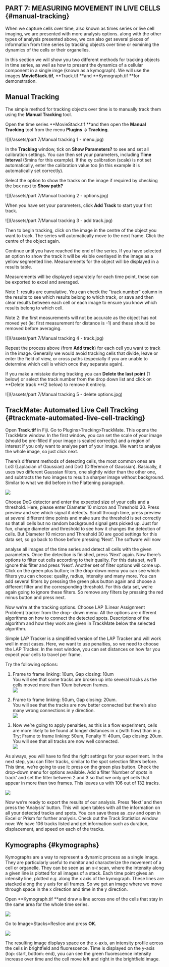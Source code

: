 ## PART 7: MEASURING MOVEMENT IN LIVE CELLS {#manual-tracking}

When we capture cells over time, also known as times series or live cell imaging, we are presented with more analysis options. along with the other types of analysis presented above, we can also get several pieces of information from time series by tracking objects over time or exmining the dynamics of the cells or their organelles.

In this section we will show you two different methods for tracking objects in time series, as well as how to present the dynamics of a cellular component in a single imge \(known as a kymograph\). We will use the images **MovieStack.tif**, **Track.tif **and **Kymograph.tif **for demonstration.

## Manual Tracking

The simple method for tracking objects over time is to manually track them using the **Manual Tracking** tool.

Open the time series **MovieStack.tif **and then open the **Manual Tracking** tool from the menu **Plugins -&gt; Tracking**. 

![](/assets/part 7/Manual tracking 1 - menu.jpg)

In the **Tracking** window, tick on **Show Parameters?** to see and set all calibration settings. You can then set your parameters, including **Time Interval** \(5mins for this example\). If the xy calibration \(scale\) is not set automatically, enter the calibration value too \(in this example it is automatically set correctly\).

Select the option to show the tracks on the image if required by checking the box next to **Show path?**

![](/assets/part 7/Manual tracking 2 - options.jpg)

When you have set your parameters, click **Add Track** to start your first track. 

![](/assets/part 7/Manual tracking 3 - add track.jpg)

Then to begin tracking, click on the image in the centre of the object you want to track. The series will automatically move to the next frame. Click the centre of the object again.

Continue until you have reached the end of the series. If you have selected an option to show the track it will be visible overlayed in the image as a yellow segmented line. Measurements for the object will be displayed in a results table. 

Measurements will be displayed separately for each time point, these can be exported to excel and averaged.

Note 1: results are cumulative. You can check the "track number" column in the results to see which results belong to which track, or save and then clear results between each cell or each image to ensure you know which results belong to which cell. 

Note 2: the first measurements will not be accurate as the object has not moved yet \(ie: first measurement for distance is -1\) and these should be removed before averaging.

![](/assets/part 7/Manual tracking 4 - track.jpg)

Repeat the process above \(from **Add track**\) for each cell you want to track in the image. Generally we would avoid tracking cells that divide, leave or enter the field of view, or cross paths \(especially if you are unable to determine which cell is which once they separate again\).

If you make a mistake during tracking you can **Delete the last point** \(1 below\) or select the track number from the drop down list and click on **Delete track **\(2 below\) to remove it entirely.

![](/assets/part 7/Manual tracking 5 - delete options.jpg)

## TrackMate: Automated Live Cell Tracking {#trackmate-automated-live-cell-tracking}

Open **Track.tif** in Fiji. Go to Plugins&gt;Tracking&gt;TrackMate. This opens the TrackMate window. In the first window, you can set the scale of your image \(should be pre-filled if your image is scaled correctly\) and a region of interest if you only want to analyse part of your image. We want to analyse the whole image, so just click next.

There’s different methods of detecting cells, the most common ones are LoG \(Laplacian of Gaussian\) and DoG \(Difference of Gaussian\). Basically, it uses two different Gaussian filters, one slightly wider than the other one, and subtracts the two images to result a sharper image without background. Similar to what we did before in the Flattening paragraph.

![](/assets/part4/trackmate.jpg)

Choose DoG detector and enter the expected size of your cells and a threshold. Here, please enter Diameter 10 micron and Threshold 30. Press preview and see which signal it detects. Scroll through time, press preview at several different time points and make sure the threshold is set correctly so that all cells but no random background signal gets picked up. Just for fun, change diameter and threshold to see how it changes the detection of cells. But Diameter 10 micron and Threshold 30 are good settings for this data set, so go back to those before pressing ‘Next’. The software will now

analyse all images of the time series and detect all cells with the given parameters. Once the detection is finished, press ‘Next’ again. Now there’s options to filter out cells according to their quality. For this data set, we’ll ignore this filter and press ‘Next’. Another set of filter options will come up. Click on the green plus button; in the drop-down menu you can see which filters you can choose: quality, radius, intensity and many more. You can add several filters by pressing the green plus button again and choose a different filter and the corresponding threshold. For this data set, we’re again going to ignore these filters. So remove any filters by pressing the red minus button and press next.

Now we’re at the tracking options. Choose LAP \(Linear Assignment Problem\) tracker from the drop- down menu. All the options are different algorithms on how to connect the detected spots. Descriptions of the algorithm and how they work are given in TrackMate below the selected algorithm.

Simple LAP Tracker is a simplified version of the LAP Tracker and will work well in most cases. Here, we want to use penalties, so we need to choose the LAP Tracker. In the next window, you can set distances on how far you expect your cells to travel per frame.

Try the following options:

1. Frame to frame linking: 10um, Gap closing: 10um  
   You will see that some tracks are broken up into several tracks as the cells moved more than 10um between frames.  
   ![](/assets/part4/trackmate_1.jpg)

2. Frame to frame linking: 50um, Gap closing: 20um.  
   You will see that the tracks are now better connected but there’s also many wrong connections in y direction.  
   ![](/assets/part4/trackmate_2.jpg)

3. Now we’re going to apply penalties, as this is a flow experiment, cells are more likely to be found at longer distances in x \(with flow\) than in y. Try; Frame to frame linking: 50um, Penalty Y: 40um, Gap closing: 20um. You will see that all tracks are now well connected.  
   ![](/assets/part4/trackmate_3.jpg)

As always, you will have to find the right settings for your experiment. In the next step, you can filter tracks, similar to the spot selection filters before. This time, we’re going to use it: press on the green plus button. Check the drop-down menu for options available. Add a filter ‘Number of spots in track’ and set the filter between 2 and 3 so that we only get cells that appear in more than two frames. This leaves us with 106 out of 132 tracks.

![](/assets/part4/trackmate_options.jpg)

Now we’re ready to export the results of our analysis. Press ‘Next’ and then press the ‘Analysis’ button. This will open tables with all the information on all your detected tracks and spots. You can save those as .csv and open in Excel or Prism for further analysis. Check out the Track Statistics window now: We have 106 tracks listed and get information such as duration, displacement, and speed on each of the tracks.

## Kymographs {#kymographs}

Kymographs are a way to represent a dynamic process as a single image. They are particularly useful to monitor and characterize the movement of a cell or organelle. They can be seen as an _x-t_ scan, where the intensity along a given line is plotted for all images of a stack. Each time point gives an intensity line, plotted _e.g._ along the x axis of the kymograph. These lines are stacked along the y axis for all frames. So we get an image where we move through space in the x direction and time in the y direction.

Open **Kymograph.tif **and draw a line across one of the cells that stay in the same area for the whole time series.

![](/assets/part4/kymograph_image.jpg)

Go to Image&gt;Stacks&gt;Reslice and press **OK**.

![](/assets/part4/kmograph_result.jpg)

The resulting image displays space on the x-axis, an intensity profile across the cells in brightfield and fluorescence. Time is displayed on the y-axis \(top: start, bottom: end\), you can see the green fluorescence intensity increase over time and the cell move left and right in the brightfield image.

